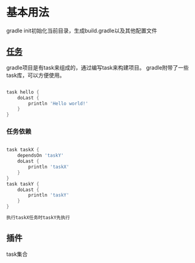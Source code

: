 
# 基本用法

gradle init初始化当前目录，生成build.gradle以及其他配置文件

## [任务](https://docs.gradle.org/current/userguide/tutorial_using_tasks.html)

gradle项目是有task来组成的，通过编写task来构建项目。 gradle附带了一些task库，可以方便使用。

```groovy

task hello {
    doLast {
        println 'Hello world!'
    }
}

```

### 任务依赖

```groovy

task taskX {
    dependsOn 'taskY'
    doLast {
        println 'taskX'
    }
}
task taskY {
    doLast {
        println 'taskY'
    }
}

执行taskX任务时taskY先执行
```

## 插件

task集合